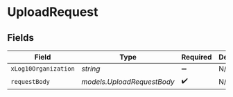 # UploadRequest


## Fields

| Field                      | Type                       | Required                   | Description                |
| -------------------------- | -------------------------- | -------------------------- | -------------------------- |
| `xLog10Organization`       | *string*                   | :heavy_minus_sign:         | N/A                        |
| `requestBody`              | *models.UploadRequestBody* | :heavy_check_mark:         | N/A                        |